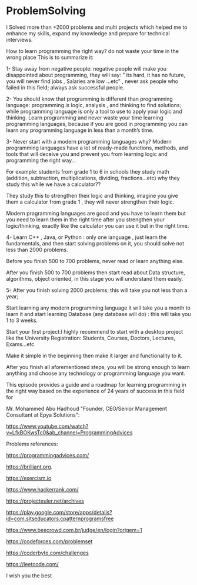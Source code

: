 # ProblemSolving
I Solved more than +2000 problems and multi projects which helped me to enhance my skills, expand my knowledge and prepare for technical interviews.

How to learn programming the right way? do not waste your time in the wrong place
This is to summarize it:

1- Stay away from negative people: negative people will make you disappointed about programming, they will say:
  ” its hard, it has no future, you will never find jobs , Salaries are low …etc” , never ask people who failed in this field; always ask successful people.
  
2- You should know that programming is different than programming language: programming is logic, analysis , 
  and thinking to find solutions; while programming language is only a tool to use to apply your logic and thinking.
  Learn programming and never waste your time learning programming languages, because if you are good in programming you can learn any programming language in less than a month’s time.
  
3- Never start with a modern programming languages why? Modern programming languages have a lot of ready-made functions, methods,
   and tools that will deceive you and prevent you from learning logic and programming the right way…
  
   For example: 
   students from grade 1 to 6 in schools they study math (addition, subtraction, multiplications, dividing, fractions…etc) why they study this while we have 
   a calculator??
   
   They study this to strengthen their logic and thinking, imagine you give them a calculator from grade 1 , they will never strengthen their logic.
   
   Modern programming languages are good and you have to learn them but you need to learn them in the right time after you strengthen your logic/thinking, 
   exactly like the calculator you can use it but in the right time.

4- Learn C++ , Java, or Python : only one language , just learn the fundamentals, and then start solving problems on it, you should solve not less than 2000 problems.

Before you finish 500 to 700 problems, never read or learn anything else.
  
After you finish 500 to 700 problems then start read about Data structure, algorithms, object oriented, in this stage you will understand them easily.

5- After you finish solving 2000 problems; this will take you not less than a year; 

Start learning any modern programming language it will take you a month to learn it and start learning Database (any database will do) : this will take you 1 to 3 weeks.
      
Start your first project:I highly recommend to start with a desktop project like the University Registration: Students, Courses, Doctors, Lectures, Exams…etc
      
Make it simple in the beginning then make it larger and functionality to it.

After you finish all aforementioned steps, you will be strong enough to learn anything and choose any technology or programming language you want.
      

This episode provides a guide and a roadmap for learning programming in the right way based on the experience of 24 years of success in this field for 

  Mr. Mohammed Abu Hadhoud "Founder, CEO/Senior Management Consultant at Epya Solutions":
  
  https://www.youtube.com/watch?v=LfkBOKwsTc0&ab_channel=ProgrammingAdvices
  
  


Problems references:

https://programmingadvices.com/

https://brilliant.org.

https://exercism.io

https://www.hackerrank.com/

https://projecteuler.net/archives

https://play.google.com/store/apps/details?id=com.sitseducators.cpatternprogramsfree

https://www.beecrowd.com.br/judge/en/login?origem=1

https://codeforces.com/problemset

https://coderbyte.com/challenges

https://leetcode.com/


I wish you the best





